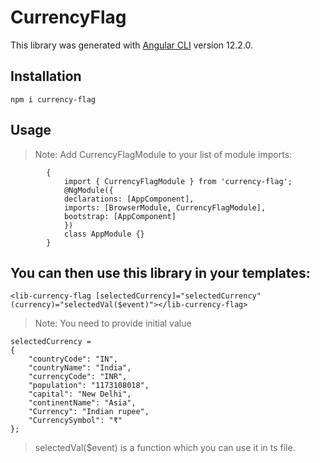 # CurrencyFlag

This library was generated with [Angular CLI](https://github.com/angular/angular-cli) version 12.2.0.

## Installation

```
npm i currency-flag

```

## Usage

> Note: Add CurrencyFlagModule to your list of module imports:

```
        {
            import { CurrencyFlagModule } from 'currency-flag';
            @NgModule({
            declarations: [AppComponent],
            imports: [BrowserModule, CurrencyFlagModule],
            bootstrap: [AppComponent]
            })
            class AppModule {}
        }
```

## You can then use this library in your templates:

```
<lib-currency-flag [selectedCurrency]="selectedCurrency" (currency)="selectedVal($event)"></lib-currency-flag>

```

> Note: You need to provide initial value

```
selectedCurrency =
{
    "countryCode": "IN",
    "countryName": "India",
    "currencyCode": "INR",
    "population": "1173108018",
    "capital": "New Delhi",
    "continentName": "Asia",
    "Currency": "Indian rupee",
    "CurrencySymbol": "₹"
};
```

> selectedVal($event) is a function which you can use it in ts file.
